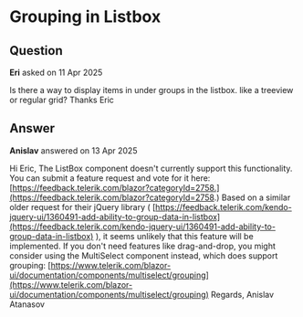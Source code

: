 # Grouping in Listbox

## Question

**Eri** asked on 11 Apr 2025

Is there a way to display items in under groups in the listbox. like a treeview or regular grid? Thanks Eric

## Answer

**Anislav** answered on 13 Apr 2025

Hi Eric, The ListBox component doesn't currently support this functionality. You can submit a feature request and vote for it here: [https://feedback.telerik.com/blazor?categoryId=2758.](https://feedback.telerik.com/blazor?categoryId=2758.) Based on a similar older request for their jQuery library ( [https://feedback.telerik.com/kendo-jquery-ui/1360491-add-ability-to-group-data-in-listbox](https://feedback.telerik.com/kendo-jquery-ui/1360491-add-ability-to-group-data-in-listbox) ), it seems unlikely that this feature will be implemented. If you don't need features like drag-and-drop, you might consider using the MultiSelect component instead, which does support grouping: [https://www.telerik.com/blazor-ui/documentation/components/multiselect/grouping](https://www.telerik.com/blazor-ui/documentation/components/multiselect/grouping) Regards, Anislav Atanasov
